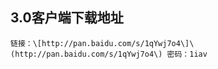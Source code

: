 ## 3.0客户端下载地址

    链接：\[http://pan.baidu.com/s/1qYwj7o4\]\(http://pan.baidu.com/s/1qYwj7o4\) 密码：1iav




